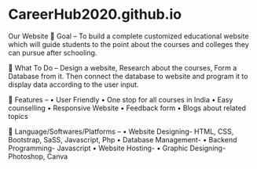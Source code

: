 # CareerHub2020.github.io
Our Website
	Goal – To build a complete customized educational website which will guide students to the point about the courses and colleges they can pursue after schooling.

	What To Do – Design a website, Research about the courses, Form a Database from it. Then connect the database to website and program it to display data according to the user input. 


	Features – 
•	User Friendly
•	One stop for all courses in India
•	Easy counselling
•	Responsive Website
•	Feedback form
•	Blogs about related topics

	Language/Softwares/Platforms – 
•	Website Designing- HTML, CSS, Bootstrap, SaSS, Javascript, Php
•	Database Management- 
•	Backend Programming- Javascript
•	Website Hosting-
•	Graphic Designing- Photoshop, Canva
